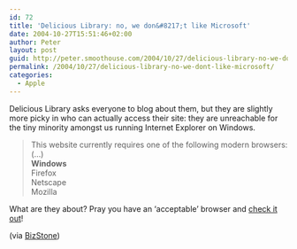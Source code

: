 ```yaml
---
id: 72
title: 'Delicious Library: no, we don&#8217;t like Microsoft'
date: 2004-10-27T15:51:46+02:00
author: Peter
layout: post
guid: http://peter.smoothouse.com/2004/10/27/delicious-library-no-we-dont-like-microsoft/
permalink: /2004/10/27/delicious-library-no-we-dont-like-microsoft/
categories:
  - Apple
---
```

Delicious Library asks everyone to blog about them, but they are slightly more picky in who can actually access their site: they are unreachable for the tiny minority amongst us running Internet Explorer on Windows.

> This website currently requires one of the following modern browsers:  
> (&#8230;)  
> **Windows**  
> Firefox  
> Netscape  
> Mozilla 

What are they about? Pray you have an &#8216;acceptable&#8217; browser and [check it out](http://www.delicious-monster.com/)!

(via [BizStone](http://www.bizstone.com/2004/10/blog-us.html))